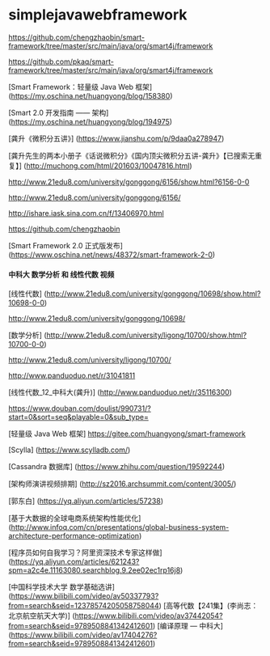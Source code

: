 # simplejavawebframework

https://github.com/chengzhaobin/smart-framework/tree/master/src/main/java/org/smart4j/framework


https://github.com/pkaq/smart-framework/tree/master/src/main/java/org/smart4j/framework


[Smart Framework：轻量级 Java Web 框架]   (https://my.oschina.net/huangyong/blog/158380)


[Smart 2.0 开发指南 —— 架构]  (https://my.oschina.net/huangyong/blog/194975)


[龚升《微积分五讲》]     (https://www.jianshu.com/p/9daa0a278947)



[龚升先生的两本小册子《话说微积分》《国内顶尖微积分五讲-龚升》【已搜索无重复】] (http://muchong.com/html/201603/10047816.html)



http://www.21edu8.com/university/gonggong/6156/show.html?6156-0-0


http://www.21edu8.com/university/gonggong/6156/


http://ishare.iask.sina.com.cn/f/13406970.html



https://github.com/chengzhaobin



[Smart Framework 2.0 正式版发布] (https://www.oschina.net/news/48372/smart-framework-2-0)




#### 中科大 数学分析 和 线性代数 视频


[线性代数]  (http://www.21edu8.com/university/gonggong/10698/show.html?10698-0-0)

http://www.21edu8.com/university/gonggong/10698/


[数学分析]  (http://www.21edu8.com/university/ligong/10700/show.html?10700-0-0)

http://www.21edu8.com/university/ligong/10700/


http://www.panduoduo.net/r/31041811

[线性代数_12_中科大(龚升)] (http://www.panduoduo.net/r/35116300)



https://www.douban.com/doulist/990731/?start=0&sort=seq&playable=0&sub_type=


[轻量级 Java Web 框架] https://gitee.com/huangyong/smart-framework



[Scylla]  (https://www.scylladb.com/)

[Cassandra 数据库] (https://www.zhihu.com/question/19592244)


[架构师演讲视频排期] (http://sz2016.archsummit.com/content/3005/)

[郭东白]   (https://yq.aliyun.com/articles/57238)

[基于大数据的全球电商系统架构性能优化]    (http://www.infoq.com/cn/presentations/global-business-system-architecture-performance-optimization)


[程序员如何自我学习？阿里资深技术专家这样做] (https://yq.aliyun.com/articles/621243?spm=a2c4e.11163080.searchblog.9.2ee02ec1rp16j8)

[中国科学技术大学 数学基础选讲] (https://www.bilibili.com/video/av50337793?from=search&seid=12378574205058758044)
[高等代数【241集】(李尚志：北京航空航天大学)] (https://www.bilibili.com/video/av37442054?from=search&seid=9789508841342412601)
[编译原理 — 中科大] (https://www.bilibili.com/video/av17404276?from=search&seid=9789508841342412601)


